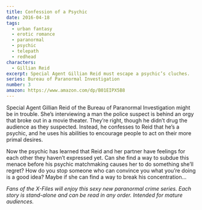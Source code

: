 ```yaml
---
title: Confession of a Psychic
date: 2016-04-18
tags:
  - urban fantasy
  - erotic romance
  - paranormal
  - psychic
  - telepath
  - redhead
characters:
  - Gillian Reid
excerpt: Special Agent Gillian Reid must escape a psychic’s cluches.
series: Bureau of Paranormal Investigation
number: 3
amazon: https://www.amazon.com/dp/B01EIPX5B8
---
```


Special Agent Gillian Reid of the Bureau of Paranormal Investigation might be in trouble. She’s interviewing a man the police suspect is behind an orgy that broke out in a movie theater. They’re right, though he didn’t drug the audience as they suspected. Instead, he confesses to Reid that he’s a psychic, and he uses his abilities to encourage people to act on their more primal desires.

Now the psychic has learned that Reid and her partner have feelings for each other they haven’t expressed yet. Can she find a way to subdue this menace before his psychic matchmaking causes her to do something she’ll regret? How do you stop someone who can convince you what you’re doing is a good idea? Maybe if she can find a way to break his concentration…

_Fans of the X-Files will enjoy this sexy new paranormal crime series. Each story is stand-alone and can be read in any order. Intended for mature audiences._
